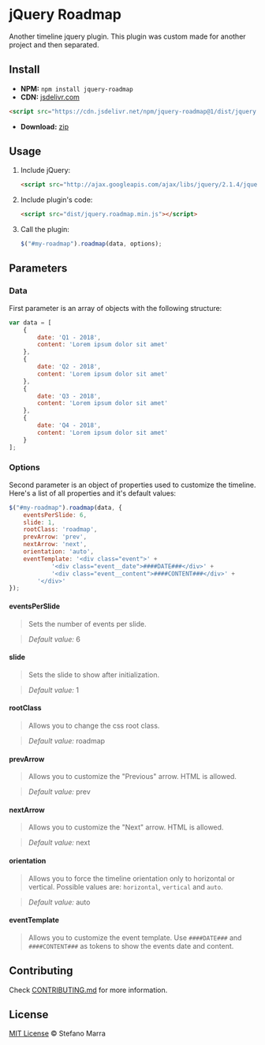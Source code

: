 # jQuery Roadmap

Another timeline jquery plugin. This plugin was custom made for another project and then separated.

## Install

 - **NPM:** `npm install jquery-roadmap`
 - **CDN:** [jsdelivr.com](https://www.jsdelivr.com/package/npm/jquery-roadmap)
```html
<script src="https://cdn.jsdelivr.net/npm/jquery-roadmap@1/dist/jquery.roadmap.min.js"></script>
```
 - **Download:** [zip](https://github.com/stefanomarra/jquery-roadmap/archive/master.zip)

## Usage

1. Include jQuery:

	```html
	<script src="http://ajax.googleapis.com/ajax/libs/jquery/2.1.4/jquery.min.js"></script>
	```

2. Include plugin's code:

	```html
	<script src="dist/jquery.roadmap.min.js"></script>
	```



3. Call the plugin:

	```javascript
	$("#my-roadmap").roadmap(data, options);
	```

## Parameters

### Data ###

First parameter is an array of objects with the following structure:

```js
var data = [
	{
		date: 'Q1 - 2018',
		content: 'Lorem ipsum dolor sit amet'
	},
	{
		date: 'Q2 - 2018',
		content: 'Lorem ipsum dolor sit amet'
	},
	{
		date: 'Q3 - 2018',
		content: 'Lorem ipsum dolor sit amet'
	},
	{
		date: 'Q4 - 2018',
		content: 'Lorem ipsum dolor sit amet'
	}
];
```

### Options ###

Second parameter is an object of properties used to customize the timeline. Here's a list of all properties and it's default values:

```js
$("#my-roadmap").roadmap(data, {
	eventsPerSlide: 6,
	slide: 1,
	rootClass: 'roadmap',
	prevArrow: 'prev',
	nextArrow: 'next',
	orientation: 'auto',
	eventTemplate: '<div class="event">' +
			'<div class="event__date">####DATE###</div>' +
			'<div class="event__content">####CONTENT###</div>' +
		'</div>'
});
```

#### eventsPerSlide ####

>Sets the number of events per slide.

>*Default value:* 6

#### slide ####

>Sets the slide to show after initialization.

>*Default value:* 1

#### rootClass ####

>Allows you to change the css root class.

>*Default value:* roadmap

#### prevArrow ####

>Allows you to customize the "Previous" arrow. HTML is allowed.

>*Default value:* prev

#### nextArrow ####

>Allows you to customize the "Next" arrow. HTML is allowed.

>*Default value:* next

#### orientation ####

>Allows you to force the timeline orientation only to horizontal or vertical. Possible values are: `horizontal`, `vertical` and `auto`.

>*Default value:* auto

#### eventTemplate ####

>Allows you to customize the event template. Use `####DATE###` and `####CONTENT###` as tokens to show the events date and content.

## Contributing

Check [CONTRIBUTING.md](https://github.com/stefanomarra/jquery-roadmap/blob/master/CONTRIBUTING.md) for more information.

## License

[MIT License](https://github.com/stefanomarra/jquery-roadmap/blob/master/LICENSE) © Stefano Marra